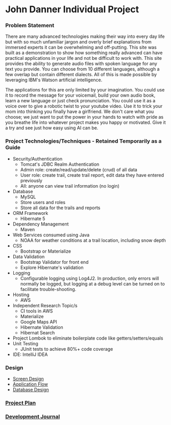 # John Danner Individual Project

### Problem Statement

There are many advanced technologies making their way into every day life but with so much unfamiliar jargon and overly brief explanations from immersed experts it can be overwhelming and off-putting.  This site was built as a demonstration to show how something really advanced can have practical applications in your life and not be difficult to work with.  This site provides the ability to generate audio files with spoken language for any text you provide.  You can choose from 10 different languages, although a few overlap but contain different dialects.  All of this is made possible by leveraging IBM's Watson artificial intelligence.  

The applications for this are only limited by your imagination.  You could use it to record the message for your voicemail, build your own audio book, learn a new language or just check pronunciation.  You could use it as a voice over to give a robotic twist to your youtube video.  Use it to trick your mom into thinking you finally have a girlfriend.  We don't care what you choose; we just want to put the power in your hands to watch with pride as you breathe life into whatever project makes you happy or motivated.  Give it a try and see just how easy using AI can be.     

  


### Project Technologies/Techniques  - Retained Temporarily as a Guide

* Security/Authentication
  * Tomcat's JDBC Realm Authentication
  * Admin role: create/read/update/delete (crud) of all data
  * User role: create trail, create trail report, edit data they have entered previously
  * All: anyone can view trail information (no login)
* Database
  * MySQL
  * Store users and roles
  * Store all data for the trails and reports
* ORM Framework
  * Hibernate 5
* Dependency Management
  * Maven
* Web Services consumed using Java
  * NOAA for weather conditions at a trail location, including snow depth
* CSS 
  * Bootstrap or Materialize
* Data Validation
  * Bootstrap Validator for front end
  * Explore Hibernate's validation
* Logging
  * Configurable logging using Log4J2. In production, only errors will normally be logged, but logging at a debug level can be turned on to facilitate trouble-shooting. 
* Hosting
  * AWS
* Independent Research Topic/s
  * CI tools in AWS
  * Materialize
  * Google Maps API
  * Hibernate Validation
  * Hibernat Search
* Project Lombok to eliminate boilerplate code like getters/setters/equals
* Unit Testing
  * JUnit tests to achieve 80%+ code coverage 
* IDE: IntelliJ IDEA


### Design

* [Screen Design](Project_Documentation/Individual_Project_Screens.pdf)
* [Application Flow](DesignDocuments/applicationFlow.md)
* [Database Design](DesignDocuments/databaseDiagram.png)

### [Project Plan](Project_Documentation/Individual_Project_Plan.docx)

### [Development Journal](Journal.md)
